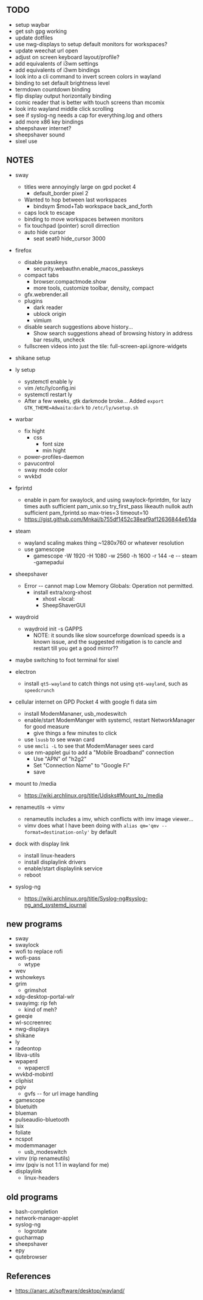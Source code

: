 ## TODO
* setup waybar
* get ssh gpg working
* update dotfiles
* use nwg-displays to setup default monitors for workspaces?
* update weechat url open
* adjust on screen keyboard layout/profile?
* add equivalents of i3wm settings
* add equivalents of i3wm bindings
* look into a cli command to invert screen colors in wayland
* binding to set default brightness level
* termdown countdown binding
* flip display output horizontally binding
* comic reader that is better with touch screens than mcomix
* look into wayland middle click scrolling
* see if syslog-ng needs a cap for everything.log and others
* add more x86 key bindings
* sheepshaver internet?
* sheepshaver sound
* sixel use


## NOTES
* sway
  * titles were annoyingly large on gpd pocket 4
    * default_border pixel 2
  * Wanted to hop between last workspaces
    * bindsym $mod+Tab workspace back_and_forth
  * caps lock to escape
  * binding to move workspaces between monitors
  * fix touchpad (pointer) scroll dirrection
  * auto hide cursor
    * seat seat0 hide_cursor 3000

* firefox
  * disable passkeys
    * security.webauthn.enable_macos_passkeys
  * compact tabs
    * browser.compactmode.show
    * more tools, customize toolbar, density, compact
  * gfx.webrender.all
  * plugins
    * dark reader
    * ublock origin
    * vimium
  * disable search suggestions above history...
    * Show search suggestions ahead of browsing history in address bar results, uncheck
  * fullscreen videos into just the tile: full-screen-api.ignore-widgets

* shikane setup

* ly setup
  * systemctl enable ly
  * vim /etc/ly/config.ini
  * systemctl restart ly
  * After a few weeks, gtk darkmode broke... Added `export GTK_THEME=Adwaita:dark` to `/etc/ly/wsetup.sh` 

* warbar
  * fix hight
    * css
      * font size
      * min hight
  * power-profiles-daemon
  * pavucontrol
  * sway mode color
  * wvkbd

* fprintd
  * enable in pam for swaylock, and using swaylock-fprintdm, for lazy times
    auth sufficient pam_unix.so try_first_pass likeauth nullok
    auth sufficient pam_fprintd.so max-tries=3 timeout=10
  * https://gist.github.com/Mnkai/b755df1452c38eaf9af12636844e61da

* steam
  * wayland scaling makes thing ~1280x760 or whatever resolution
  * use gamescope
    * gamescope -W 1920 -H 1080 -w 2560 -h 1600 -r 144 -e -- steam -gamepadui

* sheepshaver
  * Error -- cannot map Low Memory Globals: Operation not permitted.
    * install extra/xorg-xhost
        * xhost +local:
        * SheepShaverGUI

* waydroid
  * waydroid init -s GAPPS
    * NOTE: it sounds like slow sourceforge download speeds is a known issue, and the suggested mitigation is to cancle and restart till you get a good mirror??

* maybe switching to foot terminal for sixel

* electron
  * install `qt5-wayland` to catch things not using `qt6-wayland`, such as `speedcrunch`

* cellular internet on GPD Pocket 4 with google fi data sim
  * install ModemMananer, usb_modeswitch
  * enable/start ModemManger with systemcl, restart NetworkManager for good measure
    * give things a few minutes to click
  * use `lsusb` to see wwan card
  * use `mmcli -L` to see that ModemManager sees card
  * use nm-applet gui to add a "Mobile Broadband" connection
    * Use "APN" of "h2g2"
    * Set "Connection Name" to "Google Fi"
    * save

* mount to /media
  * https://wiki.archlinux.org/title/Udisks#Mount_to_/media

* renameutils -> vimv
  * renameutils includes a imv, which conflicts with imv image viewer...
  * vimv does what I have been doing with `alias qm='qmv --format=destination-only'` by default

* dock with display link
  * install linux-headers
  * install displaylink drivers
  * enable/start displaylink service
  * reboot

* syslog-ng
  * https://wiki.archlinux.org/title/Syslog-ng#syslog-ng_and_systemd_journal

## new programs
* sway
* swaylock
* wofi to replace rofi
* wofi-pass
  * wtype
* wev
* wshowkeys
* grim
  * grimshot
* xdg-desktop-portal-wlr
* swayimg: rip feh
  * kind of meh?
* geeqie
* wl-sccreenrec
* nwg-displays
* shikane
* ly
* radeontop
* libva-utils
* wpaperd
  * wpaperctl
* wvkbd-mobintl
* cliphist
* pqiv
  * gvfs -- for url image handling
* gamescope
* bluetuith
* blueman
* pulseaudio-bluetooth
* lsix
* foliate
* ncspot
* modemmanager
  * usb_modeswitch
* vimv (rip renameutils)
* imv (pqiv is not 1:1 in wayland for me)
* displaylink
  * linux-headers


## old programs
* bash-completion
* network-manager-applet
* syslog-ng
  * logrotate
* gucharmap
* sheepshaver
* epy
* qutebrowser


## References
* https://anarc.at/software/desktop/wayland/


